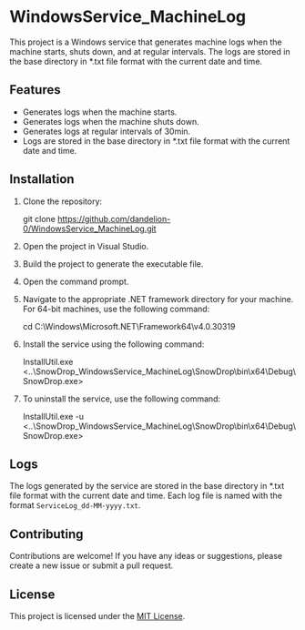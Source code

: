 # WindowsService_MachineLog

This project is a Windows service that generates machine logs when the machine starts, shuts down, and at regular intervals. The logs are stored in the base directory in *.txt file format with the current date and time.

## Features

- Generates logs when the machine starts.
- Generates logs when the machine shuts down.
- Generates logs at regular intervals of 30min.
- Logs are stored in the base directory in *.txt file format with the current date and time.

## Installation

1. Clone the repository:
   

   git clone https://github.com/dandelion-0/WindowsService_MachineLog.git
   


2. Open the project in Visual Studio.

3. Build the project to generate the executable file.

4. Open the command prompt.

5. Navigate to the appropriate .NET framework directory for your machine. For 64-bit machines, use the following command:
   

   cd C:\Windows\Microsoft.NET\Framework64\v4.0.30319
   


6. Install the service using the following command:
   

   InstallUtil.exe <..\SnowDrop_WindowsService_MachineLog\SnowDrop\bin\x64\Debug\SnowDrop.exe>
   


7. To uninstall the service, use the following command:
   

   InstallUtil.exe -u <..\SnowDrop_WindowsService_MachineLog\SnowDrop\bin\x64\Debug\SnowDrop.exe>

   
   
## Logs

The logs generated by the service are stored in the base directory in *.txt file format with the current date and time. Each log file is named with the format `ServiceLog_dd-MM-yyyy.txt`.

## Contributing

Contributions are welcome! If you have any ideas or suggestions, please create a new issue or submit a pull request.

## License

This project is licensed under the [MIT License](LICENSE).

